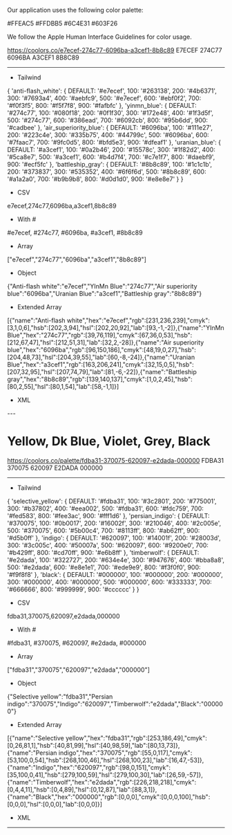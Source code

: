 Our application uses the following color palette:

#FFEAC5
#FFDBB5
#6C4E31
#603F26

We follow the Apple Human Interface Guidelines for color usage.

https://coolors.co/e7ecef-274c77-6096ba-a3cef1-8b8c89
E7ECEF
274C77
6096BA
A3CEF1
8B8C89

---

- Tailwind

{ 'anti-flash_white': { DEFAULT: '#e7ecef', 100: '#263138', 200: '#4b6371', 300: '#7693a4', 400: '#aebfc9', 500: '#e7ecef', 600: '#ebf0f2', 700: '#f0f3f5', 800: '#f5f7f8', 900: '#fafbfc' }, 'yinmn_blue': { DEFAULT: '#274c77', 100: '#080f18', 200: '#0f1f30', 300: '#172e48', 400: '#1f3d5f', 500: '#274c77', 600: '#386ead', 700: '#6092cb', 800: '#95b6dd', 900: '#cadbee' }, 'air_superiority_blue': { DEFAULT: '#6096ba', 100: '#111e27', 200: '#223c4e', 300: '#335b75', 400: '#44799c', 500: '#6096ba', 600: '#7faac7', 700: '#9fc0d5', 800: '#bfd5e3', 900: '#dfeaf1' }, 'uranian_blue': { DEFAULT: '#a3cef1', 100: '#0a2b46', 200: '#15578c', 300: '#1f82d2', 400: '#5ca8e7', 500: '#a3cef1', 600: '#b4d7f4', 700: '#c7e1f7', 800: '#daebf9', 900: '#ecf5fc' }, 'battleship_gray': { DEFAULT: '#8b8c89', 100: '#1c1c1b', 200: '#373837', 300: '#535352', 400: '#6f6f6d', 500: '#8b8c89', 600: '#a1a2a0', 700: '#b9b9b8', 800: '#d0d1d0', 900: '#e8e8e7' } }

- CSV

e7ecef,274c77,6096ba,a3cef1,8b8c89

- With #

#e7ecef, #274c77, #6096ba, #a3cef1, #8b8c89

- Array

["e7ecef","274c77","6096ba","a3cef1","8b8c89"]

- Object

{"Anti-flash white":"e7ecef","YInMn Blue":"274c77","Air superiority blue":"6096ba","Uranian Blue":"a3cef1","Battleship gray":"8b8c89"}

- Extended Array

[{"name":"Anti-flash white","hex":"e7ecef","rgb":[231,236,239],"cmyk":[3,1,0,6],"hsb":[202,3,94],"hsl":[202,20,92],"lab":[93,-1,-2]},{"name":"YInMn Blue","hex":"274c77","rgb":[39,76,119],"cmyk":[67,36,0,53],"hsb":[212,67,47],"hsl":[212,51,31],"lab":[32,2,-28]},{"name":"Air superiority blue","hex":"6096ba","rgb":[96,150,186],"cmyk":[48,19,0,27],"hsb":[204,48,73],"hsl":[204,39,55],"lab":[60,-8,-24]},{"name":"Uranian Blue","hex":"a3cef1","rgb":[163,206,241],"cmyk":[32,15,0,5],"hsb":[207,32,95],"hsl":[207,74,79],"lab":[81,-6,-22]},{"name":"Battleship gray","hex":"8b8c89","rgb":[139,140,137],"cmyk":[1,0,2,45],"hsb":[80,2,55],"hsl":[80,1,54],"lab":[58,-1,1]}]

- XML

<palette>
  <color name="Anti-flash white" hex="e7ecef" r="231" g="236" b="239" />
  <color name="YInMn Blue" hex="274c77" r="39" g="76" b="119" />
  <color name="Air superiority blue" hex="6096ba" r="96" g="150" b="186" />
  <color name="Uranian Blue" hex="a3cef1" r="163" g="206" b="241" />
  <color name="Battleship gray" hex="8b8c89" r="139" g="140" b="137" />
</palette>
---

# Yellow, Dk Blue, Violet, Grey, Black

https://coolors.co/palette/fdba31-370075-620097-e2dada-000000
FDBA31
370075
620097
E2DADA
000000

---

- Tailwind

{ 'selective_yellow': { DEFAULT: '#fdba31', 100: '#3c2801', 200: '#775001', 300: '#b37802', 400: '#eea002', 500: '#fdba31', 600: '#fdc759', 700: '#fed583', 800: '#fee3ac', 900: '#fff1d6' }, 'persian_indigo': { DEFAULT: '#370075', 100: '#0b0017', 200: '#16002f', 300: '#210046', 400: '#2c005e', 500: '#370075', 600: '#5b00c4', 700: '#8113ff', 800: '#ab62ff', 900: '#d5b0ff' }, 'indigo': { DEFAULT: '#620097', 100: '#14001f', 200: '#28003d', 300: '#3c005c', 400: '#50007a', 500: '#620097', 600: '#9200e0', 700: '#b429ff', 800: '#cd70ff', 900: '#e6b8ff' }, 'timberwolf': { DEFAULT: '#e2dada', 100: '#322727', 200: '#634e4e', 300: '#947676', 400: '#bba8a8', 500: '#e2dada', 600: '#e8e1e1', 700: '#ede9e9', 800: '#f3f0f0', 900: '#f9f8f8' }, 'black': { DEFAULT: '#000000', 100: '#000000', 200: '#000000', 300: '#000000', 400: '#000000', 500: '#000000', 600: '#333333', 700: '#666666', 800: '#999999', 900: '#cccccc' } }

- CSV

fdba31,370075,620097,e2dada,000000

- With #

#fdba31, #370075, #620097, #e2dada, #000000

- Array

["fdba31","370075","620097","e2dada","000000"]

- Object

{"Selective yellow":"fdba31","Persian indigo":"370075","Indigo":"620097","Timberwolf":"e2dada","Black":"000000"}

- Extended Array

[{"name":"Selective yellow","hex":"fdba31","rgb":[253,186,49],"cmyk":[0,26,81,1],"hsb":[40,81,99],"hsl":[40,98,59],"lab":[80,13,73]},{"name":"Persian indigo","hex":"370075","rgb":[55,0,117],"cmyk":[53,100,0,54],"hsb":[268,100,46],"hsl":[268,100,23],"lab":[16,47,-53]},{"name":"Indigo","hex":"620097","rgb":[98,0,151],"cmyk":[35,100,0,41],"hsb":[279,100,59],"hsl":[279,100,30],"lab":[26,59,-57]},{"name":"Timberwolf","hex":"e2dada","rgb":[226,218,218],"cmyk":[0,4,4,11],"hsb":[0,4,89],"hsl":[0,12,87],"lab":[88,3,1]},{"name":"Black","hex":"000000","rgb":[0,0,0],"cmyk":[0,0,0,100],"hsb":[0,0,0],"hsl":[0,0,0],"lab":[0,0,0]}]

- XML

<palette>
  <color name="Selective yellow" hex="fdba31" r="253" g="186" b="49" />
  <color name="Persian indigo" hex="370075" r="55" g="0" b="117" />
  <color name="Indigo" hex="620097" r="98" g="0" b="151" />
  <color name="Timberwolf" hex="e2dada" r="226" g="218" b="218" />
  <color name="Black" hex="000000" r="0" g="0" b="0" />
</palette>

---

